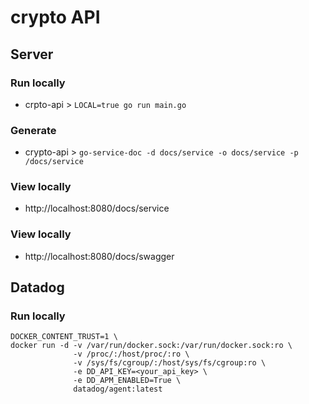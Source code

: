 # crypto API

## Server

### Run locally

-   crpto-api > `LOCAL=true go run main.go`


### Generate

-   crypto-api > `go-service-doc -d docs/service -o docs/service -p /docs/service`

### View locally

-   http://localhost:8080/docs/service

### View locally

-   http://localhost:8080/docs/swagger

## Datadog

### Run locally

```
DOCKER_CONTENT_TRUST=1 \
docker run -d -v /var/run/docker.sock:/var/run/docker.sock:ro \
              -v /proc/:/host/proc/:ro \
              -v /sys/fs/cgroup/:/host/sys/fs/cgroup:ro \
              -e DD_API_KEY=<your_api_key> \
              -e DD_APM_ENABLED=True \
              datadog/agent:latest
```
